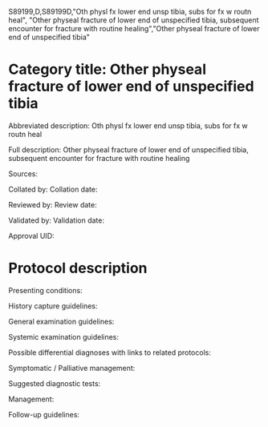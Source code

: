 S89199,D,S89199D,"Oth physl fx lower end unsp tibia, subs for fx w routn heal", "Other physeal fracture of lower end of unspecified tibia, subsequent encounter for fracture with routine healing","Other physeal fracture of lower end of unspecified tibia"
# Category title: Other physeal fracture of lower end of unspecified tibia

Abbreviated description: Oth physl fx lower end unsp tibia, subs for fx w routn heal

Full description: Other physeal fracture of lower end of unspecified tibia, subsequent encounter for fracture with routine healing

Sources:

Collated by:
Collation date:

Reviewed by:
Review date:

Validated by:
Validation date:

Approval UID:

# Protocol description

Presenting conditions:

History capture guidelines:

General examination guidelines:

Systemic examination guidelines:

Possible differential diagnoses with links to related protocols:

Symptomatic / Palliative management:

Suggested diagnostic tests:

Management:

Follow-up guidelines:
